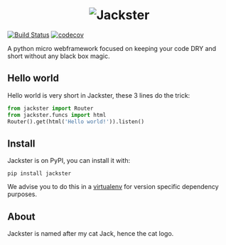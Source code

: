 <h1 align="center">
  <img src="https://raw.githubusercontent.com/Daanvdk/jackster/master/logo_full.png" alt="Jackster"/>
</h1>

[![Build Status](https://travis-ci.org/Daanvdk/jackster.svg?branch=master)](https://travis-ci.org/Daanvdk/jackster)
[![codecov](https://codecov.io/gh/Daanvdk/jackster/branch/master/graph/badge.svg)](https://codecov.io/gh/Daanvdk/jackster)

A python micro webframework focused on keeping your code DRY and short without any black box magic.

## Hello world
Hello world is very short in Jackster, these 3 lines do the trick:
```python
from jackster import Router
from jackster.funcs import html
Router().get(html('Hello world!')).listen()
```

## Install
Jackster is on PyPI, you can install it with:
```
pip install jackster
```
We advise you to do this in a [virtualenv](https://github.com/pypa/virtualenv) for version specific dependency purposes.

## About
Jackster is named after my cat Jack, hence the cat logo.
